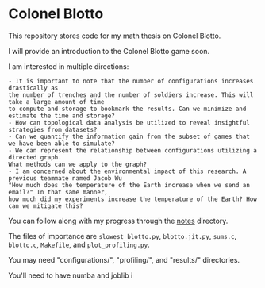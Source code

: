 Colonel Blotto
==============

This repository stores code for my math thesis on Colonel Blotto.

I will provide an introduction to the Colonel Blotto game soon.

I am interested in multiple directions:

    - It is important to note that the number of configurations increases drastically as 
    the number of trenches and the number of soldiers increase. This will take a large amount of time 
    to compute and storage to bookmark the results. Can we minimize and estimate the time and storage?
    - How can topological data analysis be utilized to reveal insightful strategies from datasets?
    - Can we quantify the information gain from the subset of games that we have been able to simulate?
    - We can represent the relationship between configurations utilizing a directed graph. 
    What methods can we apply to the graph?
    - I am concerned about the environmental impact of this research. A previous teammate named Jacob Wu 
    "How much does the temperature of the Earth increase when we send an email?" In that same manner,
    how much did my experiments increase the temperature of the Earth? How can we mitigate this?

You can follow along with my progress through the [notes](notes/) directory.

The files of importance are `slowest_blotto.py`, `blotto.jit.py`, `sums.c`, `blotto.c`, `Makefile`, and `plot_profiling.py`.

You may need "configurations/", "profiling/", and "results/" directories.

You'll need to have numba and joblib i
